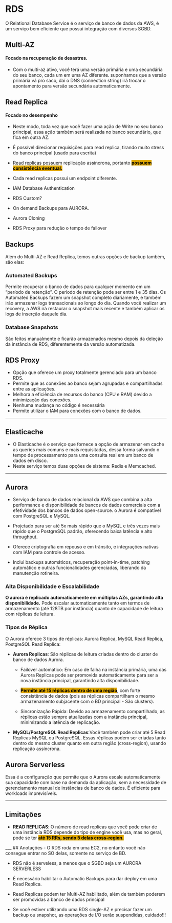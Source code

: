 # RDS
O Relational Database Service é o serviço de banco de dados da AWS, é um 
serviço bem eficiente que possui integração com diversos SGBD.
## Multi-AZ
#### **Focado na recuperação de desastres.**
- Com o multi-az ativo, você terá uma versão primária e uma secundária do seu banco, cada um em uma AZ diferente. 
suponhamos que a versão primária vá pro saco, daí o DNS (connection string) irá trocar o apontamento para versão secundária automaticamente.

## Read Replica
#### **Focado no desempenho**
- Neste modo, toda vez que você fazer uma ação de Write no seu banco principal, essa ação também será realizada no banco 
secundário, que fica em outra AZ.

- É possível direcionar requisições para read replica, tirando muito stress do banco principal (usado para escrita)

- Read replicas possuem replicação assíncrona, portanto <span style="background-color: #e0a800; color: black;font-weight:bold">possuem consistência eventual. </span>

- Cada read replicas possui um endpoint diferente.

- IAM Database Authentication

- RDS Custom?

- On demand Backups para AURORA.

- Aurora Cloning

- RDS Proxy para redução o tempo de failover

## Backups
Além do Multi-AZ e Read Replica, temos outras opções de backup também, são elas: 
### Automated Backups
Permite recuperar o banco de dados para qualquer momento em um 
“período de retençãoˮ. O período de retenção pode ser entre 1 e 35 dias. Os Automated Backups fazem um snapshot completo diariamente, e também irão armazenar logs transacionais ao longo do dia. Quando você realizar um recovery, a AWS irá restaurar o snapshot mais recente e também aplicar os logs de inserção daquele dia.
### Database Snapshots
São feitos manualmente e ficarão armazenados mesmo depois da deleção da instância de RDS, diferentemente da versão automatizada.

## RDS Proxy
- Opção que oferece um proxy totalmente gerenciado para um banco RDS.
- Permite que as conexões ao banco sejam agrupadas e compartilhadas entre as aplicações.
- Melhora a eficiência de recursos do banco (CPU e RAM) devido a minimização das conexões.
- Nenhuma mudança no código é necessária
- Permite utilizar o IAM para conexões com o banco de dados.

___
## Elasticache
- O Elasticache é o serviço que fornece a opção de armazenar em cache as queries mais comuns e mais requisitadas, dessa forma salvando o tempo de processamento para uma consulta real em um banco de dados em disco.
- Neste serviço temos duas opções de sistema: Redis e Memcached.

___
## Aurora
- Serviço de banco de dados relacional da AWS que combina a alta performance e disponibilidade de bancos de dados comerciais com a 
efetividade dos bancos de dados open-source. o Aurora é 
compatível com PostgreSQL e MySQL.

- Projetado para ser até 5x mais rápido que o MySQL e 
três vezes mais rápido que o PostgreSQL padrão, oferecendo baixa 
latência e alto throughput.

- Oferece criptografia em repouso e em trânsito, e integrações nativas com IAM para controle de acesso.

- Inclui backups automáticos, recuperação point-in-time, patching 
automático e outras funcionalidades gerenciadas, liberando da manutenção rotineira.

### Alta Disponibilidade e Escalabilidade
**O aurora é replicado automaticamente em múltiplas AZs, garantindo alta disponibilidade.** Pode escalar automaticamente tanto em termos de armazenamento (até 128TB por instância) quanto de capacidade de leitura com réplicas de leitura.

### Tipos de Réplica
O Aurora oferece 3 tipos de réplicas: Aurora Replica, MySQL Read Replica, PostgreSQL Read Replica:

- **Aurora Replicas**: São réplicas de leitura criadas dentro do cluster de banco de dados Aurora. 
	- Failover automático: Em caso de falha na instância primária, uma das Aurora Replicas pode ser promovida automaticamente para ser a nova instância principal, garantindo alta disponibilidade.

	- <span style="background-color: #e0a800; color: black;font-weight:bold">Permite até 15 réplicas dentro de uma região</span>, com forte consistência de dados (pois as réplicas compartilham o mesmo armazenamento subjacente com o BD principal - São clusters).

    - Sincronização Rápida: Devido ao armazenamento compartilhado, as réplicas estão sempre atualizadas com a instância principal, minimizando a latência de replicação.

- **MySQL/PostgreSQL Read Replicas**:Você também pode criar até 5 Read Replicas MySQL ou PostgreSQL. Essas réplicas podem ser criadas tanto dentro do mesmo cluster quanto em outra região (cross-region), usando replicação assíncrona.

## Aurora Serverless
Essa é a configuração que permite que o Aurora escale automaticamente sua capacidade com base na demanda da aplicação, sem a necessidade de gerenciamento manual de instâncias de banco de dados. É eficiente para workloads imprevisíveis.

___
## Limitações
- **READ REPLICAS**: O número de read replicas que você pode criar de uma instância RDS depende do tipo de engine você usa, mas no geral, pode se ter <span style="background-color: #e0a800; color: black;font-weight:bold">
até 15 RRs, sendo 5 delas cross-region.
</span>
___
## Anotações
- O RDS roda em uma EC2, no entanto você não consegue entrar no SO delas, somente no serviço de BD.

- RDS não é serveless, a menos que o SGBD seja um AURORA SERVERLESS

- É necessário habilitar o Automatic Backups para dar deploy em uma Read Replica.

- Read Replicas podem ter Multi-AZ habilitado, além de também poderem ser promovidas a banco de dados principal

- Se você estiver utilizando uma RDS single-AZ e precisar fazer um backup ou snapshot, as operações de I/O serão suspendidas, cuidado!!!